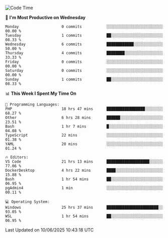 <!--START_SECTION:waka-->
![Code Time](http://img.shields.io/badge/Code%20Time-5%2C063%20hrs%2020%20mins-blue)

📅 **I'm Most Productive on Wednesday** 

```text
Monday                   0 commits           ░░░░░░░░░░░░░░░░░░░░░░░░░   00.00 % 
Tuesday                  1 commits           ██░░░░░░░░░░░░░░░░░░░░░░░   08.33 % 
Wednesday                6 commits           ████████████░░░░░░░░░░░░░   50.00 % 
Thursday                 4 commits           ████████░░░░░░░░░░░░░░░░░   33.33 % 
Friday                   0 commits           ░░░░░░░░░░░░░░░░░░░░░░░░░   00.00 % 
Saturday                 0 commits           ░░░░░░░░░░░░░░░░░░░░░░░░░   00.00 % 
Sunday                   1 commits           ██░░░░░░░░░░░░░░░░░░░░░░░   08.33 % 
```


📊 **This Week I Spent My Time On** 

```text
💬 Programming Languages: 
PHP                      18 hrs 47 mins      █████████████████░░░░░░░░   68.27 % 
Other                    6 hrs 28 mins       ██████░░░░░░░░░░░░░░░░░░░   23.51 % 
Bash                     1 hr 7 mins         █░░░░░░░░░░░░░░░░░░░░░░░░   04.08 % 
TypeScript               22 mins             ░░░░░░░░░░░░░░░░░░░░░░░░░   01.38 % 
YAML                     20 mins             ░░░░░░░░░░░░░░░░░░░░░░░░░   01.24 % 

🔥 Editors: 
VS Code                  21 hrs 13 mins      ███████████████████░░░░░░   77.06 % 
DockerDesktop            4 hrs 22 mins       ████░░░░░░░░░░░░░░░░░░░░░   15.88 % 
Bash                     1 hr 54 mins        ██░░░░░░░░░░░░░░░░░░░░░░░   06.95 % 
pgAdmin4                 1 min               ░░░░░░░░░░░░░░░░░░░░░░░░░   00.11 % 

💻 Operating System: 
Windows                  25 hrs 37 mins      ███████████████████████░░   93.05 % 
WSL                      1 hr 54 mins        ██░░░░░░░░░░░░░░░░░░░░░░░   06.95 % 
```


 Last Updated on 10/06/2025 10:43:18 UTC
<!--END_SECTION:waka-->
